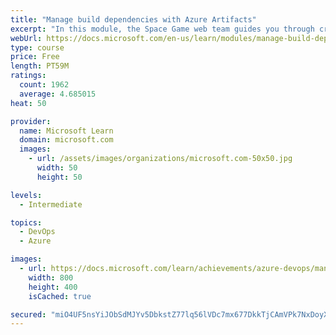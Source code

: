 ```yaml
---
title: "Manage build dependencies with Azure Artifacts"
excerpt: "In this module, the Space Game web team guides you through creating a build pipeline that produces a package that can be used by multiple applications."
webUrl: https://docs.microsoft.com/en-us/learn/modules/manage-build-dependencies/
type: course
price: Free
length: PT59M
ratings:
  count: 1962
  average: 4.685015
heat: 50

provider:
  name: Microsoft Learn
  domain: microsoft.com
  images:
    - url: /assets/images/organizations/microsoft.com-50x50.jpg
      width: 50
      height: 50

levels:
  - Intermediate

topics:
  - DevOps
  - Azure

images:
  - url: https://docs.microsoft.com/learn/achievements/azure-devops/manage-dependencies-in-your-build-pipeline-social.png
    width: 800
    height: 400
    isCached: true

secured: "miO4UF5nsYiJObSdMJYv5DbkstZ77lq56lVDc7mx677DkkTjCAmVPk7NxDoyXNugLd7cGr5RUxjhNP/iFT/v0JWjeUhTN4MNiNNXv9OwjsKJwd1aJWsvr8IFHMLrwmT/W2vauIHJKewDtnctAJvMQHbz1InhTwNtqgwDKSZ0a2AUWmwMBp+/7DLt47szwDwYnovaz8rOG6h4q2VKmitR86SDAMv4vfqdlX7ED+4G9AXCqL4bz89XLWhU4yfvlQxcXxIi6yQ3vBzzNQ0AQbUQnChUzV+LFoea6wU2aBB5JCNLd1AhSXlDZ3GfCae5dwmrmjA4zZ5oOVKGzD/6fI/wqQPfh7by9OoISLadnzv6DM1g3IHd/80y0wYHQW63yEzKHqHKPlXYlnUzsZ2y3lgmOhU6RpTkNzLlkTxMUj1ASz4=;MbFhGuIgsE7mVttl+e05PA=="
---
```



